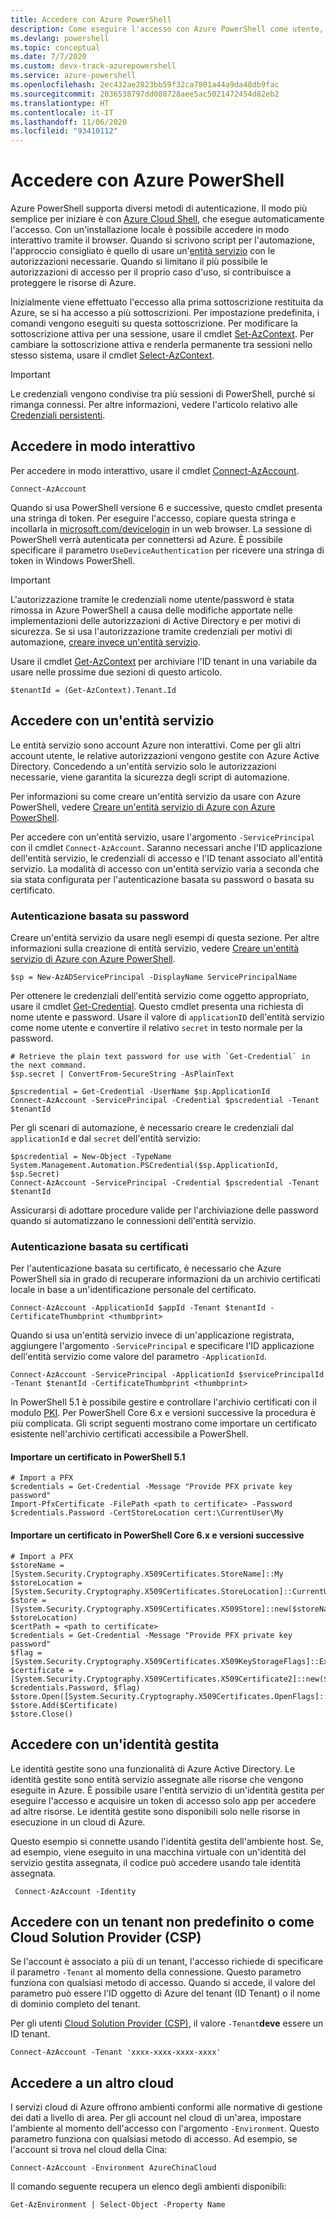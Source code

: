 ```yaml
---
title: Accedere con Azure PowerShell
description: Come eseguire l'accesso con Azure PowerShell come utente, come entità servizio o con le identità gestite per le risorse di Azure.
ms.devlang: powershell
ms.topic: conceptual
ms.date: 7/7/2020
ms.custom: devx-track-azurepowershell
ms.service: azure-powershell
ms.openlocfilehash: 2ec432ae2823bb59f32ca7801a44a9da48db9fac
ms.sourcegitcommit: 2036538797dd088728aee5ac5021472454d82eb2
ms.translationtype: HT
ms.contentlocale: it-IT
ms.lasthandoff: 11/06/2020
ms.locfileid: "93410112"
---
```

# <a name="sign-in-with-azure-powershell"></a>Accedere con Azure PowerShell

Azure PowerShell supporta diversi metodi di autenticazione. Il modo più semplice per iniziare è con [Azure Cloud Shell](/azure/cloud-shell/overview), che esegue automaticamente l'accesso. Con un'installazione locale è possibile accedere in modo interattivo tramite il browser. Quando si scrivono script per l'automazione, l'approccio consigliato è quello di usare un'[entità servizio](create-azure-service-principal-azureps.md) con le autorizzazioni necessarie. Quando si limitano il più possibile le autorizzazioni di accesso per il proprio caso d'uso, si contribuisce a proteggere le risorse di Azure.

Inizialmente viene effettuato l'eccesso alla prima sottoscrizione restituita da Azure, se si ha accesso a più sottoscrizioni. Per impostazione predefinita, i comandi vengono eseguiti su questa sottoscrizione. Per modificare la sottoscrizione attiva per una sessione, usare il cmdlet [Set-AzContext](/powershell/module/az.accounts/set-azcontext). Per cambiare la sottoscrizione attiva e renderla permanente tra sessioni nello stesso sistema, usare il cmdlet [Select-AzContext](/powershell/module/az.accounts/select-azcontext).

> [!IMPORTANT]
> Le credenziali vengono condivise tra più sessioni di PowerShell, purché si rimanga connessi.
> Per altre informazioni, vedere l'articolo relativo alle [Credenziali persistenti](context-persistence.md).

## <a name="sign-in-interactively"></a>Accedere in modo interattivo

Per accedere in modo interattivo, usare il cmdlet [Connect-AzAccount](/powershell/module/az.accounts/connect-azaccount).

```azurepowershell-interactive
Connect-AzAccount
```

Quando si usa PowerShell versione 6 e successive, questo cmdlet presenta una stringa di token. Per eseguire l'accesso, copiare questa stringa e incollarla in [microsoft.com/devicelogin](https://microsoft.com/devicelogin) in un web browser. La sessione di PowerShell verrà autenticata per connettersi ad Azure. È possibile specificare il parametro `UseDeviceAuthentication` per ricevere una stringa di token in Windows PowerShell.

> [!IMPORTANT]
> L'autorizzazione tramite le credenziali nome utente/password è stata rimossa in Azure PowerShell a causa delle modifiche apportate nelle implementazioni delle autorizzazioni di Active Directory e per motivi di sicurezza. Se si usa l'autorizzazione tramite credenziali per motivi di automazione, [creare invece un'entità servizio](create-azure-service-principal-azureps.md).

Usare il cmdlet [Get-AzContext](/powershell/module/az.accounts/get-azcontext) per archiviare l'ID tenant in una variabile da usare nelle prossime due sezioni di questo articolo.

```azurepowershell-interactive
$tenantId = (Get-AzContext).Tenant.Id
```

## <a name="sign-in-with-a-service-principal"></a>Accedere con un'entità servizio <a name="sp-signin"/>

Le entità servizio sono account Azure non interattivi. Come per gli altri account utente, le relative autorizzazioni vengono gestite con Azure Active Directory. Concedendo a un'entità servizio solo le autorizzazioni necessarie, viene garantita la sicurezza degli script di automazione.

Per informazioni su come creare un'entità servizio da usare con Azure PowerShell, vedere [Creare un'entità servizio di Azure con Azure PowerShell](create-azure-service-principal-azureps.md).

Per accedere con un'entità servizio, usare l'argomento `-ServicePrincipal` con il cmdlet `Connect-AzAccount`. Saranno necessari anche l'ID applicazione dell'entità servizio, le credenziali di accesso e l'ID tenant associato all'entità servizio. La modalità di accesso con un'entità servizio varia a seconda che sia stata configurata per l'autenticazione basata su password o basata su certificato.

### <a name="password-based-authentication"></a>Autenticazione basata su password

Creare un'entità servizio da usare negli esempi di questa sezione. Per altre informazioni sulla creazione di entità servizio, vedere [Creare un'entità servizio di Azure con Azure PowerShell](/powershell/azure/create-azure-service-principal-azureps).

```azurepowershell-interactive
$sp = New-AzADServicePrincipal -DisplayName ServicePrincipalName
```

Per ottenere le credenziali dell'entità servizio come oggetto appropriato, usare il cmdlet [Get-Credential](/powershell/module/microsoft.powershell.security/get-credential). Questo cmdlet presenta una richiesta di nome utente e password. Usare il valore di `applicationID` dell'entità servizio come nome utente e convertire il relativo `secret` in testo normale per la password.

```azurepowershell-interactive
# Retrieve the plain text password for use with `Get-Credential` in the next command.
$sp.secret | ConvertFrom-SecureString -AsPlainText

$pscredential = Get-Credential -UserName $sp.ApplicationId
Connect-AzAccount -ServicePrincipal -Credential $pscredential -Tenant $tenantId
```

Per gli scenari di automazione, è necessario creare le credenziali dal `applicationId` e dal `secret` dell'entità servizio:

```azurepowershell-interactive
$pscredential = New-Object -TypeName System.Management.Automation.PSCredential($sp.ApplicationId, $sp.Secret)
Connect-AzAccount -ServicePrincipal -Credential $pscredential -Tenant $tenantId
```

Assicurarsi di adottare procedure valide per l'archiviazione delle password quando si automatizzano le connessioni dell'entità servizio.

### <a name="certificate-based-authentication"></a>Autenticazione basata su certificati

Per l'autenticazione basata su certificato, è necessario che Azure PowerShell sia in grado di recuperare informazioni da un archivio certificati locale in base a un'identificazione personale del certificato.

```azurepowershell-interactive
Connect-AzAccount -ApplicationId $appId -Tenant $tenantId -CertificateThumbprint <thumbprint>
```

Quando si usa un'entità servizio invece di un'applicazione registrata, aggiungere l'argomento `-ServicePrincipal` e specificare l'ID applicazione dell'entità servizio come valore del parametro `-ApplicationId`.

```azurepowershell-interactive
Connect-AzAccount -ServicePrincipal -ApplicationId $servicePrincipalId -Tenant $tenantId -CertificateThumbprint <thumbprint>
```

In PowerShell 5.1 è possibile gestire e controllare l'archivio certificati con il modulo [PKI](/powershell/module/pkiclient). Per PowerShell Core 6.x e versioni successive la procedura è più complicata. Gli script seguenti mostrano come importare un certificato esistente nell'archivio certificati accessibile a PowerShell.

#### <a name="import-a-certificate-in-powershell-51"></a>Importare un certificato in PowerShell 5.1

```azurepowershell-interactive
# Import a PFX
$credentials = Get-Credential -Message "Provide PFX private key password"
Import-PfxCertificate -FilePath <path to certificate> -Password $credentials.Password -CertStoreLocation cert:\CurrentUser\My
```

#### <a name="import-a-certificate-in-powershell-core-6x-and-later"></a>Importare un certificato in PowerShell Core 6.x e versioni successive

```azurepowershell-interactive
# Import a PFX
$storeName = [System.Security.Cryptography.X509Certificates.StoreName]::My
$storeLocation = [System.Security.Cryptography.X509Certificates.StoreLocation]::CurrentUser
$store = [System.Security.Cryptography.X509Certificates.X509Store]::new($storeName, $storeLocation)
$certPath = <path to certificate>
$credentials = Get-Credential -Message "Provide PFX private key password"
$flag = [System.Security.Cryptography.X509Certificates.X509KeyStorageFlags]::Exportable
$certificate = [System.Security.Cryptography.X509Certificates.X509Certificate2]::new($certPath, $credentials.Password, $flag)
$store.Open([System.Security.Cryptography.X509Certificates.OpenFlags]::ReadWrite)
$store.Add($Certificate)
$store.Close()
```

## <a name="sign-in-using-a-managed-identity"></a>Accedere con un'identità gestita

Le identità gestite sono una funzionalità di Azure Active Directory. Le identità gestite sono entità servizio assegnate alle risorse che vengono eseguite in Azure. È possibile usare l'entità servizio di un'identità gestita per eseguire l'accesso e acquisire un token di accesso solo app per accedere ad altre risorse. Le identità gestite sono disponibili solo nelle risorse in esecuzione in un cloud di Azure.

Questo esempio si connette usando l'identità gestita dell'ambiente host. Se, ad esempio, viene eseguito in una macchina virtuale con un'identità del servizio gestita assegnata, il codice può accedere usando tale identità assegnata.

```azurepowershell-interactive
 Connect-AzAccount -Identity
```

## <a name="sign-in-with-a-non-default-tenant-or-as-a-cloud-solution-provider-csp"></a>Accedere con un tenant non predefinito o come Cloud Solution Provider (CSP)

Se l'account è associato a più di un tenant, l'accesso richiede di specificare il parametro `-Tenant` al momento della connessione. Questo parametro funziona con qualsiasi metodo di accesso. Quando si accede, il valore del parametro può essere l'ID oggetto di Azure del tenant (ID Tenant) o il nome di dominio completo del tenant.

Per gli utenti [Cloud Solution Provider (CSP)](https://azure.microsoft.com/offers/ms-azr-0145p/), il valore `-Tenant`**deve** essere un ID tenant.

```azurepowershell-interactive
Connect-AzAccount -Tenant 'xxxx-xxxx-xxxx-xxxx'
```

## <a name="sign-in-to-another-cloud"></a>Accedere a un altro cloud

I servizi cloud di Azure offrono ambienti conformi alle normative di gestione dei dati a livello di area. Per gli account nel cloud di un'area, impostare l'ambiente al momento dell'accesso con l'argomento `-Environment`. Questo parametro funziona con qualsiasi metodo di accesso. Ad esempio, se l'account si trova nel cloud della Cina:

```azurepowershell-interactive
Connect-AzAccount -Environment AzureChinaCloud
```

Il comando seguente recupera un elenco degli ambienti disponibili:

```azurepowershell-interactive
Get-AzEnvironment | Select-Object -Property Name
```
